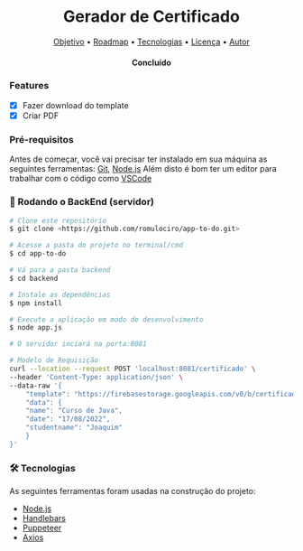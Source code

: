 <h1 align="center">Gerador de Certificado</h1>
<p align="center">
 <a href="#objetivo">Objetivo</a> •
 <a href="#roadmap">Roadmap</a> • 
 <a href="#tecnologias">Tecnologias</a> • 
 <a href="#licenc-a">Licença</a> •
 <a href="#autor">Autor</a>
</p>

<h4 align="center"> 
	Concluído
</h4>

### Features

- [x] Fazer download do template
- [x] Criar PDF

### Pré-requisitos

Antes de começar, você vai precisar ter instalado em sua máquina as seguintes ferramentas:
[Git](https://git-scm.com), [Node.js](https://nodejs.org/en/)
Além disto é bom ter um editor para trabalhar com o código como [VSCode](https://code.visualstudio.com/)

### 🎲 Rodando o BackEnd (servidor)

```bash
# Clone este repositório
$ git clone <https://github.com/romulociro/app-to-do.git>

# Acesse a pasta do projeto no terminal/cmd
$ cd app-to-do

# Vá para a pasta backend
$ cd backend

# Instale as dependências
$ npm install

# Execute a aplicação em modo de desenvolvimento
$ node app.js

# O servidor inciará na porta:8081

# Modelo de Requisição
curl --location --request POST 'localhost:8081/certificado' \
--header 'Content-Type: application/json' \
--data-raw '{
    "template": "https://firebasestorage.googleapis.com/v0/b/certificado-223af.appspot.com/o/template.hbs?alt=media&token=ca00bc0f-e6b3-43b7-b3ea-858ef841f508",
    "data": {
    "name": "Curso de Java",
    "date": "17/08/2022",
    "studentname": "Joaquim"
    }
}'
```


### 🛠 Tecnologias

As seguintes ferramentas foram usadas na construção do projeto:

- [Node.js](https://nodejs.org/en/)
- [Handlebars](https://handlebarsjs.com/)
- [Puppeteer](https://github.com/puppeteer/puppeteer)
- [Axios](https://github.com/axios/axios)
